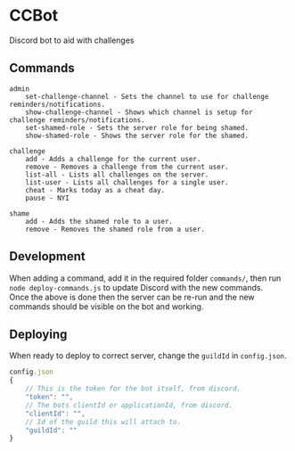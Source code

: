 # CCBot

Discord bot to aid with challenges

## Commands

```text
admin 
    set-challenge-channel - Sets the channel to use for challenge reminders/notifications.
    show-challenge-channel - Shows which channel is setup for challenge reminders/notifications.
    set-shamed-role - Sets the server role for being shamed.
    show-shamed-role - Shows the server role for the shamed.

challenge
    add - Adds a challenge for the current user.
    remove - Removes a challenge from the current user.
    list-all - Lists all challenges on the server.
    list-user - Lists all challenges for a single user.
    cheat - Marks today as a cheat day.
    pause - NYI

shame
    add - Adds the shamed role to a user.
    remove - Removes the shamed role from a user.
```

## Development

When adding a command, add it in the required folder `commands/`, then run `node deploy-commands.js` to update Discord with the new commands.  
Once the above is done then the server can be re-run and the new commands should be visible on the bot and working.

## Deploying

When ready to deploy to correct server, change the `guildId` in `config.json`.

```javascript
config.json
{
    // This is the token for the bot itself, from discord.
    "token": "",
    // The bots clientId or applicationId, from discord.
    "clientId": "",
    // Id of the guild this will attach to.
    "guildId": ""
}
```
